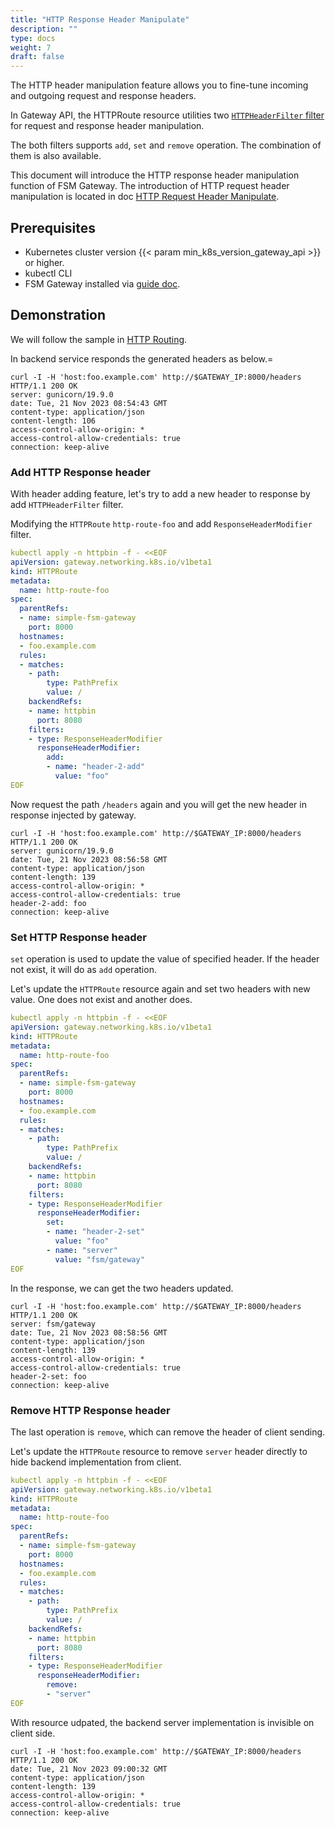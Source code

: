 ```yaml
---
title: "HTTP Response Header Manipulate"
description: ""
type: docs
weight: 7
draft: false
---
```


The HTTP header manipulation feature allows you to fine-tune incoming and outgoing request and response headers. 

In Gateway API, the HTTPRoute resource utilities two [`HTTPHeaderFilter` filter](https://gateway-api.sigs.k8s.io/reference/spec/#gateway.networking.k8s.io/v1.HTTPHeaderFilter) for request and response header manipulation.

The both filters supports `add`, `set` and `remove` operation. The combination of them is also available.

This document will introduce the HTTP response header manipulation function of FSM Gateway. The introduction of HTTP request header manipulation is located in doc [HTTP Request Header Manipulate](/guides/traffic_management/ingress/fsm_gateway/http_request_header_manipulate).

## Prerequisites

- Kubernetes cluster version {{< param min_k8s_version_gateway_api >}} or higher.
- kubectl CLI
- FSM Gateway installed via [guide doc](/guides/traffic_management/ingress/fsm_gateway/installation).

## Demonstration

We will follow the sample in [HTTP Routing](/guides/traffic_management/ingress/fsm_gateway/http_routing/#deploy-example).

In backend service responds the generated headers as below.=

```shell
curl -I -H 'host:foo.example.com' http://$GATEWAY_IP:8000/headers
HTTP/1.1 200 OK
server: gunicorn/19.9.0
date: Tue, 21 Nov 2023 08:54:43 GMT
content-type: application/json
content-length: 106
access-control-allow-origin: *
access-control-allow-credentials: true
connection: keep-alive
```

### Add HTTP Response header

With header adding feature, let's try to add a new header to response by add `HTTPHeaderFilter` filter.

Modifying the `HTTPRoute` `http-route-foo` and add `ResponseHeaderModifier` filter.

```yaml
kubectl apply -n httpbin -f - <<EOF
apiVersion: gateway.networking.k8s.io/v1beta1
kind: HTTPRoute
metadata:
  name: http-route-foo
spec:
  parentRefs:
  - name: simple-fsm-gateway
    port: 8000
  hostnames:
  - foo.example.com
  rules:
  - matches:
    - path:
        type: PathPrefix
        value: /
    backendRefs:
    - name: httpbin
      port: 8080
    filters:
    - type: ResponseHeaderModifier
      responseHeaderModifier:
        add: 
        - name: "header-2-add"
          value: "foo"
EOF
```

Now request the path `/headers` again and you will get the new header in response injected by gateway.

```shel
curl -I -H 'host:foo.example.com' http://$GATEWAY_IP:8000/headers
HTTP/1.1 200 OK
server: gunicorn/19.9.0
date: Tue, 21 Nov 2023 08:56:58 GMT
content-type: application/json
content-length: 139
access-control-allow-origin: *
access-control-allow-credentials: true
header-2-add: foo
connection: keep-alive
```

### Set HTTP Response header

`set` operation is used to update the value of specified header. If the header not exist, it will do as `add` operation.

Let's update the `HTTPRoute` resource again and set two headers with new value. One does not exist and another does.

```yaml
kubectl apply -n httpbin -f - <<EOF
apiVersion: gateway.networking.k8s.io/v1beta1
kind: HTTPRoute
metadata:
  name: http-route-foo
spec:
  parentRefs:
  - name: simple-fsm-gateway
    port: 8000
  hostnames:
  - foo.example.com
  rules:
  - matches:
    - path:
        type: PathPrefix
        value: /
    backendRefs:
    - name: httpbin
      port: 8080
    filters:
    - type: ResponseHeaderModifier
      responseHeaderModifier:
        set: 
        - name: "header-2-set"
          value: "foo"
        - name: "server"
          value: "fsm/gateway"
EOF
```

In the response, we can get the two headers updated.

```shell
curl -I -H 'host:foo.example.com' http://$GATEWAY_IP:8000/headers
HTTP/1.1 200 OK
server: fsm/gateway
date: Tue, 21 Nov 2023 08:58:56 GMT
content-type: application/json
content-length: 139
access-control-allow-origin: *
access-control-allow-credentials: true
header-2-set: foo
connection: keep-alive
```

### Remove HTTP Response header

The last operation is `remove`, which can remove the header of client sending.

Let's update the `HTTPRoute` resource to remove `server` header directly to hide backend implementation from client.

```yaml
kubectl apply -n httpbin -f - <<EOF
apiVersion: gateway.networking.k8s.io/v1beta1
kind: HTTPRoute
metadata:
  name: http-route-foo
spec:
  parentRefs:
  - name: simple-fsm-gateway
    port: 8000
  hostnames:
  - foo.example.com
  rules:
  - matches:
    - path:
        type: PathPrefix
        value: /
    backendRefs:
    - name: httpbin
      port: 8080
    filters:
    - type: ResponseHeaderModifier
      responseHeaderModifier:
        remove:
        - "server"
EOF
```

With resource udpated, the backend server implementation is invisible on client side.

```shell
curl -I -H 'host:foo.example.com' http://$GATEWAY_IP:8000/headers
HTTP/1.1 200 OK
date: Tue, 21 Nov 2023 09:00:32 GMT
content-type: application/json
content-length: 139
access-control-allow-origin: *
access-control-allow-credentials: true
connection: keep-alive
```